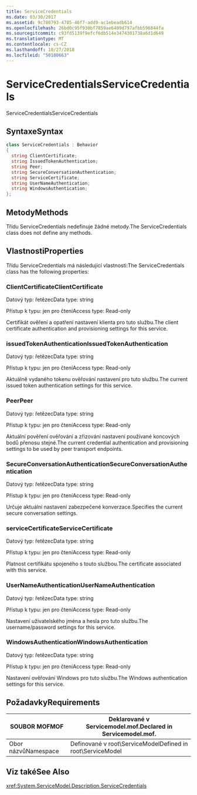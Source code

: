 ```yaml
---
title: ServiceCredentials
ms.date: 03/30/2017
ms.assetid: 9c780793-4785-46f7-add9-ac1ebeadb614
ms.openlocfilehash: 26bd0c95f930bf7859ae6409d797afbb596844fa
ms.sourcegitcommit: c93fd5139f9efcf6db514e3474301738a6d1d649
ms.translationtype: MT
ms.contentlocale: cs-CZ
ms.lasthandoff: 10/27/2018
ms.locfileid: "50180663"
---
```

# <a name="servicecredentials"></a><span data-ttu-id="1d258-102">ServiceCredentials</span><span class="sxs-lookup"><span data-stu-id="1d258-102">ServiceCredentials</span></span>
<span data-ttu-id="1d258-103">ServiceCredentials</span><span class="sxs-lookup"><span data-stu-id="1d258-103">ServiceCredentials</span></span>  
  
## <a name="syntax"></a><span data-ttu-id="1d258-104">Syntaxe</span><span class="sxs-lookup"><span data-stu-id="1d258-104">Syntax</span></span>  
  
```csharp
class ServiceCredentials : Behavior  
{  
  string ClientCertificate;  
  string IssuedTokenAuthentication;  
  string Peer;  
  string SecureConversationAuthentication;  
  string ServiceCertificate;  
  string UserNameAuthentication;  
  string WindowsAuthentication;  
};  
```  
  
## <a name="methods"></a><span data-ttu-id="1d258-105">Metody</span><span class="sxs-lookup"><span data-stu-id="1d258-105">Methods</span></span>  
 <span data-ttu-id="1d258-106">Třídu ServiceCredentials nedefinuje žádné metody.</span><span class="sxs-lookup"><span data-stu-id="1d258-106">The ServiceCredentials class does not define any methods.</span></span>  
  
## <a name="properties"></a><span data-ttu-id="1d258-107">Vlastnosti</span><span class="sxs-lookup"><span data-stu-id="1d258-107">Properties</span></span>  
 <span data-ttu-id="1d258-108">Třídu ServiceCredentials má následující vlastnosti:</span><span class="sxs-lookup"><span data-stu-id="1d258-108">The ServiceCredentials class has the following properties:</span></span>  
  
### <a name="clientcertificate"></a><span data-ttu-id="1d258-109">ClientCertificate</span><span class="sxs-lookup"><span data-stu-id="1d258-109">ClientCertificate</span></span>  
 <span data-ttu-id="1d258-110">Datový typ: řetězec</span><span class="sxs-lookup"><span data-stu-id="1d258-110">Data type: string</span></span>  
  
 <span data-ttu-id="1d258-111">Přístup k typu: jen pro čtení</span><span class="sxs-lookup"><span data-stu-id="1d258-111">Access type: Read-only</span></span>  
  
 <span data-ttu-id="1d258-112">Certifikát ověření a opatření nastavení klienta pro tuto službu.</span><span class="sxs-lookup"><span data-stu-id="1d258-112">The client certificate authentication and provisioning settings for this service.</span></span>  
  
### <a name="issuedtokenauthentication"></a><span data-ttu-id="1d258-113">issuedTokenAuthentication</span><span class="sxs-lookup"><span data-stu-id="1d258-113">IssuedTokenAuthentication</span></span>  
 <span data-ttu-id="1d258-114">Datový typ: řetězec</span><span class="sxs-lookup"><span data-stu-id="1d258-114">Data type: string</span></span>  
  
 <span data-ttu-id="1d258-115">Přístup k typu: jen pro čtení</span><span class="sxs-lookup"><span data-stu-id="1d258-115">Access type: Read-only</span></span>  
  
 <span data-ttu-id="1d258-116">Aktuálně vydaného tokenu ověřování nastavení pro tuto službu.</span><span class="sxs-lookup"><span data-stu-id="1d258-116">The current issued token authentication settings for this service.</span></span>  
  
### <a name="peer"></a><span data-ttu-id="1d258-117">Peer</span><span class="sxs-lookup"><span data-stu-id="1d258-117">Peer</span></span>  
 <span data-ttu-id="1d258-118">Datový typ: řetězec</span><span class="sxs-lookup"><span data-stu-id="1d258-118">Data type: string</span></span>  
  
 <span data-ttu-id="1d258-119">Přístup k typu: jen pro čtení</span><span class="sxs-lookup"><span data-stu-id="1d258-119">Access type: Read-only</span></span>  
  
 <span data-ttu-id="1d258-120">Aktuální pověření ověřování a zřizování nastavení používané koncových bodů přenosu stejné.</span><span class="sxs-lookup"><span data-stu-id="1d258-120">The current credential authentication and provisioning settings to be used by peer transport endpoints.</span></span>  
  
### <a name="secureconversationauthentication"></a><span data-ttu-id="1d258-121">SecureConversationAuthentication</span><span class="sxs-lookup"><span data-stu-id="1d258-121">SecureConversationAuthentication</span></span>  
 <span data-ttu-id="1d258-122">Datový typ: řetězec</span><span class="sxs-lookup"><span data-stu-id="1d258-122">Data type: string</span></span>  
  
 <span data-ttu-id="1d258-123">Přístup k typu: jen pro čtení</span><span class="sxs-lookup"><span data-stu-id="1d258-123">Access type: Read-only</span></span>  
  
 <span data-ttu-id="1d258-124">Určuje aktuální nastavení zabezpečené konverzace.</span><span class="sxs-lookup"><span data-stu-id="1d258-124">Specifies the current secure conversation settings.</span></span>  
  
### <a name="servicecertificate"></a><span data-ttu-id="1d258-125">serviceCertificate</span><span class="sxs-lookup"><span data-stu-id="1d258-125">ServiceCertificate</span></span>  
 <span data-ttu-id="1d258-126">Datový typ: řetězec</span><span class="sxs-lookup"><span data-stu-id="1d258-126">Data type: string</span></span>  
  
 <span data-ttu-id="1d258-127">Přístup k typu: jen pro čtení</span><span class="sxs-lookup"><span data-stu-id="1d258-127">Access type: Read-only</span></span>  
  
 <span data-ttu-id="1d258-128">Platnost certifikátu spojeného s touto službou.</span><span class="sxs-lookup"><span data-stu-id="1d258-128">The certificate associated with this service.</span></span>  
  
### <a name="usernameauthentication"></a><span data-ttu-id="1d258-129">UserNameAuthentication</span><span class="sxs-lookup"><span data-stu-id="1d258-129">UserNameAuthentication</span></span>  
 <span data-ttu-id="1d258-130">Datový typ: řetězec</span><span class="sxs-lookup"><span data-stu-id="1d258-130">Data type: string</span></span>  
  
 <span data-ttu-id="1d258-131">Přístup k typu: jen pro čtení</span><span class="sxs-lookup"><span data-stu-id="1d258-131">Access type: Read-only</span></span>  
  
 <span data-ttu-id="1d258-132">Nastavení uživatelského jména a hesla pro tuto službu.</span><span class="sxs-lookup"><span data-stu-id="1d258-132">The username/password settings for this service.</span></span>  
  
### <a name="windowsauthentication"></a><span data-ttu-id="1d258-133">WindowsAuthentication</span><span class="sxs-lookup"><span data-stu-id="1d258-133">WindowsAuthentication</span></span>  
 <span data-ttu-id="1d258-134">Datový typ: řetězec</span><span class="sxs-lookup"><span data-stu-id="1d258-134">Data type: string</span></span>  
  
 <span data-ttu-id="1d258-135">Přístup k typu: jen pro čtení</span><span class="sxs-lookup"><span data-stu-id="1d258-135">Access type: Read-only</span></span>  
  
 <span data-ttu-id="1d258-136">Nastavení ověřování Windows pro tuto službu.</span><span class="sxs-lookup"><span data-stu-id="1d258-136">The Windows authentication settings for this service.</span></span>  
  
## <a name="requirements"></a><span data-ttu-id="1d258-137">Požadavky</span><span class="sxs-lookup"><span data-stu-id="1d258-137">Requirements</span></span>  
  
|<span data-ttu-id="1d258-138">SOUBOR MOF</span><span class="sxs-lookup"><span data-stu-id="1d258-138">MOF</span></span>|<span data-ttu-id="1d258-139">Deklarované v Servicemodel.mof.</span><span class="sxs-lookup"><span data-stu-id="1d258-139">Declared in Servicemodel.mof.</span></span>|  
|---------|-----------------------------------|  
|<span data-ttu-id="1d258-140">Obor názvů</span><span class="sxs-lookup"><span data-stu-id="1d258-140">Namespace</span></span>|<span data-ttu-id="1d258-141">Definované v root\ServiceModel</span><span class="sxs-lookup"><span data-stu-id="1d258-141">Defined in root\ServiceModel</span></span>|  
  
## <a name="see-also"></a><span data-ttu-id="1d258-142">Viz také</span><span class="sxs-lookup"><span data-stu-id="1d258-142">See Also</span></span>  
 <xref:System.ServiceModel.Description.ServiceCredentials>
